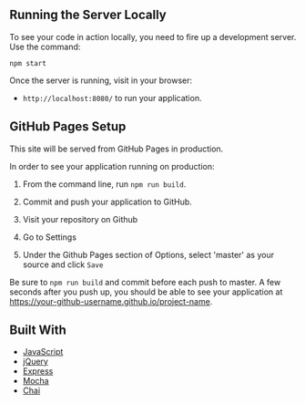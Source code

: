 
## Running the Server Locally

To see your code in action locally, you need to fire up a development server. Use the command:

```shell
npm start
```

Once the server is running, visit in your browser:

* `http://localhost:8080/` to run your application.


## GitHub Pages Setup

This site will be served from GitHub Pages in production.

In order to see your application running on production:

1. From the command line, run `npm run build`.

2. Commit and push your application to GitHub.

3. Visit your repository on Github

4. Go to Settings

5. Under the Github Pages section of Options, select 'master' as your source and click `Save`

Be sure to `npm run build` and commit before each push to master. A few seconds after you push up, you should be able to see your application at <https://your-github-username.github.io/project-name>.


## Built With

* [JavaScript](https://www.javascript.com/)
* [jQuery](https://jquery.com/)
* [Express](https://expressjs.com/)
* [Mocha](https://mochajs.org/)
* [Chai](https://chaijs.com/)

